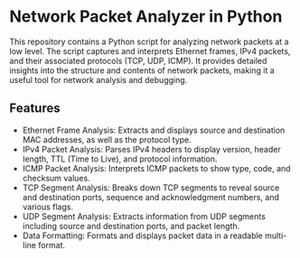 # Network Packet Analyzer in Python
This repository contains a Python script for analyzing network packets at a low level. The script captures and interprets Ethernet frames, IPv4 packets, and their associated protocols (TCP, UDP, ICMP). It provides detailed insights into the structure and contents of network packets, making it a useful tool for network analysis and debugging.

## Features
* Ethernet Frame Analysis: Extracts and displays source and destination MAC addresses, as well as the protocol type.
* IPv4 Packet Analysis: Parses IPv4 headers to display version, header length, TTL (Time to Live), and protocol information.
* ICMP Packet Analysis: Interprets ICMP packets to show type, code, and checksum values.
* TCP Segment Analysis: Breaks down TCP segments to reveal source and destination ports, sequence and acknowledgment numbers, and various flags.
* UDP Segment Analysis: Extracts information from UDP segments including source and destination ports, and packet length.
* Data Formatting: Formats and displays packet data in a readable multi-line format.
